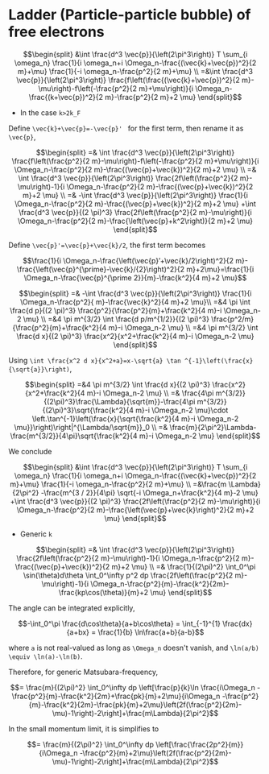 # Ladder (Particle-particle bubble) of free electrons

```math
\begin{split}
 &\int \frac{d^3 \vec{p}}{\left(2\pi^3\right)} T \sum_{i \omega_n} \frac{1}{i \omega_n+i \Omega_n-\frac{(\vec{k}+\vec{p})^2}{2 m}+\mu} \frac{1}{-i \omega_n-\frac{p^2}{2 m}+\mu} \\
 =&\int \frac{d^3 \vec{p}}{\left(2\pi^3\right)}  \frac{f\left(\frac{(\vec{k}+\vec{p})^2}{2 m}-\mu\right)-f\left(-\frac{p^2}{2 m}+\mu\right)}{i \Omega_n-\frac{(k+\vec{p})^2}{2 m}-\frac{p^2}{2 m}+2 \mu}  
 \end{split}
```
- In the case ``k>2k_F``

Define ``\vec{k}+\vec{p}=-\vec{p}' `` for the first term, then rename it as ``\vec{p}``,

```math
\begin{split}
=&  \int \frac{d^3 \vec{p}}{\left(2\pi^3\right)} \frac{f\left(\frac{p^2}{2 m}-\mu\right)-f\left(-\frac{p^2}{2 m}+\mu\right)}{i \Omega_n-\frac{p^2}{2 m}-\frac{(\vec{p}+\vec{k})^2}{2 m}+2 \mu} \\
=&  \int \frac{d^3 \vec{p}}{\left(2\pi^3\right)} \frac{2f\left(\frac{p^2}{2 m}-\mu\right)-1}{i \Omega_n-\frac{p^2}{2 m}-\frac{(\vec{p}+\vec{k})^2}{2 m}+2 \mu} \\
=& -\int \frac{d^3 \vec{p}}{\left(2\pi^3\right)} \frac{1}{i \Omega_n-\frac{p^2}{2 m}-\frac{(\vec{p}+\vec{k})^2}{2 m}+2 \mu} +\int \frac{d^3 \vec{p}}{(2 \pi)^3} \frac{2f\left(\frac{p^2}{2 m}-\mu\right)}{i \Omega_n-\frac{p^2}{2 m}-\frac{\left(\vec{p}+k^2\right)}{2 m}+2 \mu}
\end{split}
```

Define ``\vec{p}'=\vec{p}+\vec{k}/2``, the first term becomes
```math
\frac{1}{i \Omega_n-\frac{\left(\vec{p}’+\vec{k}/2\right)^2}{2 m}-\frac{\left(\vec{p}^{\prime}-\vec{k}/{2}\right)^2}{2 m}+2\mu}=\frac{1}{i \Omega_n-\frac{\vec{p}^{\prime 2}}{m}-\frac{k^2}{4 m}+2 \mu}
```
```math
\begin{split}
=& -\int \frac{d^3 \vec{p}}{\left(2\pi^3\right)} \frac{1}{i \Omega_n-\frac{p^2}{ m}-\frac{\vec{k}^2}{4 m}+2 \mu}\\
=&4 \pi \int \frac{d p}{(2 \pi)^3} \frac{p^2}{\frac{p^2}{m}+\frac{k^2}{4 m}-i \Omega_n-2 \mu} \\
=&4 \pi m^{3/2} \int \frac{d p/m^{1/2}}{(2 \pi)^3} \frac{p^2/m}{\frac{p^2}{m}+\frac{k^2}{4 m}-i \Omega_n-2 \mu} \\
=&4 \pi m^{3/2} \int \frac{d x}{(2 \pi)^3} \frac{x^2}{x^2+\frac{k^2}{4 m}-i \Omega_n-2 \mu}
\end{split}
```
Using ``\int \frac{x^2 d x}{x^2+a}=x-\sqrt{a} \tan ^{-1}\left(\frac{x}{\sqrt{a}}\right)``,
```math
\begin{split}
=&4 \pi m^{3/2} \int \frac{d x}{(2 \pi)^3} \frac{x^2}{x^2+\frac{k^2}{4 m}-i \Omega_n-2 \mu} \\
=& \frac{4\pi m^{3/2}}{(2\pi)^3}\frac{\Lambda}{\sqrt{m}}-\frac{4\pi m^{3/2}}{(2\pi)^3}\sqrt{\frac{k^2}{4 m}-i \Omega_n-2 \mu}\cdot \left.\tan^{-1}\left(\frac{x}{\sqrt{\frac{k^2}{4 m}-i \Omega_n-2 \mu}}\right)\right|^{\Lambda/\sqrt{m}}_0 \\
=& \frac{m}{2\pi^2}\Lambda-\frac{m^{3/2}}{4\pi}\sqrt{\frac{k^2}{4 m}-i \Omega_n-2 \mu} 
\end{split}
```
We conclude
```math
\begin{split}
 &\int \frac{d^3 \vec{p}}{\left(2\pi^3\right)} T \sum_{i \omega_n} \frac{1}{i \omega_n+i \Omega_n-\frac{(\vec{k}+\vec{p})^2}{2 m}+\mu} \frac{1}{-i \omega_n-\frac{p^2}{2 m}+\mu} \\
=&\frac{m \Lambda}{2\pi^2} -\frac{m^{3 / 2}}{4\pi} \sqrt{-i \Omega_n+\frac{k^2}{4 m}-2 \mu} 
+\int \frac{d^3 \vec{p}}{(2 \pi)^3} \frac{2f\left(\frac{p^2}{2 m}-\mu\right)}{i \Omega_n-\frac{p^2}{2 m}-\frac{\left(\vec{p}+\vec{k}\right)^2}{2 m}+2 \mu}
\end{split}
```

- Generic ``k``
```math
\begin{split}
=&  \int \frac{d^3 \vec{p}}{\left(2\pi^3\right)} \frac{2f\left(\frac{p^2}{2 m}-\mu\right)-1}{i \Omega_n-\frac{p^2}{2 m}-\frac{(\vec{p}+\vec{k})^2}{2 m}+2 \mu} \\
=& \frac{1}{(2\pi)^2} \int_0^\pi \sin(\theta)d\theta \int_0^\infty p^2 dp \frac{2f\left(\frac{p^2}{2 m}-\mu\right)-1}{i \Omega_n-\frac{p^2}{m}-\frac{k^2}{2m}-\frac{kp\cos(\theta)}{m}+2 \mu}
\end{split}
```
The angle can be integrated explicitly,
```math
-\int_0^\pi \frac{d\cos\theta}{a+b\cos\theta} = \int_{-1}^{1} \frac{dx}{a+bx} = \frac{1}{b} \ln\frac{a+b}{a-b}
```
where ``a`` is not real-valued as long as ``\Omega_n`` doesn't vanish, and ``\ln(a/b) \equiv \ln(a)-\ln(b)``.

Therefore, for generic Matsubara-frequency,
```math
= \frac{m}{(2\pi)^2} \int_0^\infty dp \left[\frac{p}{k}\ln \frac{i\Omega_n -\frac{p^2}{m}-\frac{k^2}{2m}+\frac{pk}{m}+2\mu}{i\Omega_n -\frac{p^2}{m}-\frac{k^2}{2m}-\frac{pk}{m}+2\mu}\left(2f(\frac{p^2}{2m}-\mu)-1\right)-2\right]+\frac{m\Lambda}{2\pi^2}
```

In the small momentum limit, it is simplifies to
```math
= \frac{m}{(2\pi)^2} \int_0^\infty dp \left[\frac{\frac{2p^2}{m}}{i\Omega_n -\frac{p^2}{m}+2\mu}\left(2f(\frac{p^2}{2m}-\mu)-1\right)-2\right]+\frac{m\Lambda}{2\pi^2}
```
